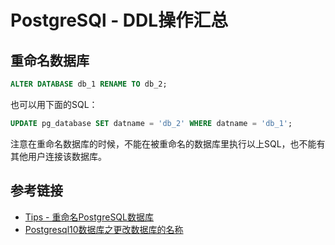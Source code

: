 # PostgreSQl - DDL操作汇总

## 重命名数据库

```sql
ALTER DATABASE db_1 RENAME TO db_2;
```

也可以用下面的SQL：
```sql
UPDATE pg_database SET datname = 'db_2' WHERE datname = 'db_1';
```
<!--more-->
注意在重命名数据库的时候，不能在被重命名的数据库里执行以上SQL，也不能有其他用户连接该数据库。

## 参考链接

* [Tips - 重命名PostgreSQL数据库](http://www.blogjava.net/sean/archive/2008/12/17/246942.html)
* [Postgresql10数据库之更改数据库的名称](https://www.pianshen.com/article/5429308927/)